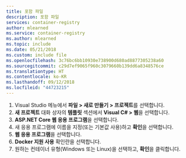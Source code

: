 ```yaml
---
title: 포함 파일
description: 포함 파일
services: container-registry
author: mlearned
ms.service: container-registry
ms.author: mlearned
ms.topic: include
ms.date: 05/21/2018
ms.custom: include file
ms.openlocfilehash: 3c76bc6bb10930e738900d680ad8877305238a60
ms.sourcegitcommit: c29d7ef9065f960c3079660b139dd6a8348576ce
ms.translationtype: HT
ms.contentlocale: ko-KR
ms.lasthandoff: 09/12/2018
ms.locfileid: "44723215"
---
```

1. Visual Studio 메뉴에서 **파일 > 새로 만들기 > 프로젝트**를 선택합니다.
2. **새 프로젝트** 대화 상자의 **템플릿** 섹션에서 **Visual C# > 웹**을 선택합니다.
3. **ASP.NET Core 웹 응용 프로그램**을 선택합니다.
4. 새 응용 프로그램에 이름을 지정(또는 기본값 사용)하고 **확인**을 선택합니다.
5. **웹 응용 프로그램**을 선택합니다.
6. **Docker 지원 사용** 확인란을 선택합니다.
7. 원하는 컨테이너 유형(Windows 또는 Linux)을 선택하고, **확인**을 클릭합니다.

